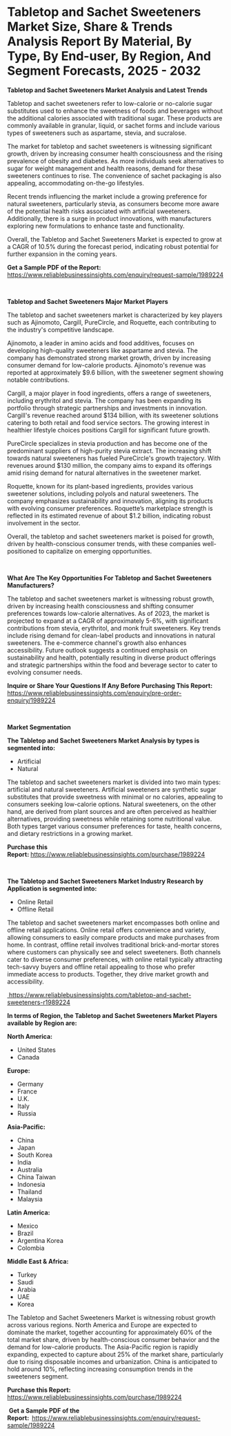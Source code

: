 <p><h1>Tabletop and Sachet Sweeteners Market Size, Share & Trends Analysis Report By Material, By Type, By End-user, By Region, And Segment Forecasts, 2025 - 2032</h1></p><p><strong>Tabletop and Sachet Sweeteners Market Analysis and Latest Trends</strong></p>
<p><p>Tabletop and sachet sweeteners refer to low-calorie or no-calorie sugar substitutes used to enhance the sweetness of foods and beverages without the additional calories associated with traditional sugar. These products are commonly available in granular, liquid, or sachet forms and include various types of sweeteners such as aspartame, stevia, and sucralose. </p><p>The market for tabletop and sachet sweeteners is witnessing significant growth, driven by increasing consumer health consciousness and the rising prevalence of obesity and diabetes. As more individuals seek alternatives to sugar for weight management and health reasons, demand for these sweeteners continues to rise. The convenience of sachet packaging is also appealing, accommodating on-the-go lifestyles.</p><p>Recent trends influencing the market include a growing preference for natural sweeteners, particularly stevia, as consumers become more aware of the potential health risks associated with artificial sweeteners. Additionally, there is a surge in product innovations, with manufacturers exploring new formulations to enhance taste and functionality. </p><p>Overall, the Tabletop and Sachet Sweeteners Market is expected to grow at a CAGR of 10.5% during the forecast period, indicating robust potential for further expansion in the coming years.</p></p>
<p><strong>Get a Sample PDF of the Report:&nbsp;</strong> <a href="https://www.reliablebusinessinsights.com/enquiry/request-sample/1989224?utm_campaign=97&utm_medium=2&utm_source=Github&utm_content=ia&utm_term=16042025&utm_id=tabletop-and-sachet-sweeteners">https://www.reliablebusinessinsights.com/enquiry/request-sample/1989224</a></p>
<p>&nbsp;</p>
<p><strong>Tabletop and Sachet Sweeteners Major Market Players</strong></p>
<p><p>The tabletop and sachet sweeteners market is characterized by key players such as Ajinomoto, Cargill, PureCircle, and Roquette, each contributing to the industry's competitive landscape. </p><p>Ajinomoto, a leader in amino acids and food additives, focuses on developing high-quality sweeteners like aspartame and stevia. The company has demonstrated strong market growth, driven by increasing consumer demand for low-calorie products. Ajinomoto's revenue was reported at approximately $9.6 billion, with the sweetener segment showing notable contributions.</p><p>Cargill, a major player in food ingredients, offers a range of sweeteners, including erythritol and stevia. The company has been expanding its portfolio through strategic partnerships and investments in innovation. Cargill's revenue reached around $134 billion, with its sweetener solutions catering to both retail and food service sectors. The growing interest in healthier lifestyle choices positions Cargill for significant future growth.</p><p>PureCircle specializes in stevia production and has become one of the predominant suppliers of high-purity stevia extract. The increasing shift towards natural sweeteners has fueled PureCircle's growth trajectory. With revenues around $130 million, the company aims to expand its offerings amid rising demand for natural alternatives in the sweetener market.</p><p>Roquette, known for its plant-based ingredients, provides various sweetener solutions, including polyols and natural sweeteners. The company emphasizes sustainability and innovation, aligning its products with evolving consumer preferences. Roquette’s marketplace strength is reflected in its estimated revenue of about $1.2 billion, indicating robust involvement in the sector.</p><p>Overall, the tabletop and sachet sweeteners market is poised for growth, driven by health-conscious consumer trends, with these companies well-positioned to capitalize on emerging opportunities.</p></p>
<p>&nbsp;</p>
<p><strong>What Are The Key Opportunities For Tabletop and Sachet Sweeteners Manufacturers?</strong></p>
<p><p>The tabletop and sachet sweeteners market is witnessing robust growth, driven by increasing health consciousness and shifting consumer preferences towards low-calorie alternatives. As of 2023, the market is projected to expand at a CAGR of approximately 5-6%, with significant contributions from stevia, erythritol, and monk fruit sweeteners. Key trends include rising demand for clean-label products and innovations in natural sweeteners. The e-commerce channel's growth also enhances accessibility. Future outlook suggests a continued emphasis on sustainability and health, potentially resulting in diverse product offerings and strategic partnerships within the food and beverage sector to cater to evolving consumer needs.</p></p>
<p><strong>Inquire or Share Your Questions If Any Before Purchasing This Report:</strong> <a href="https://www.reliablebusinessinsights.com/enquiry/pre-order-enquiry/1989224?utm_campaign=97&utm_medium=2&utm_source=Github&utm_content=ia&utm_term=16042025&utm_id=tabletop-and-sachet-sweeteners">https://www.reliablebusinessinsights.com/enquiry/pre-order-enquiry/1989224</a></p>
<p>&nbsp;</p>
<p><strong>Market Segmentation</strong></p>
<p><strong>The Tabletop and Sachet Sweeteners Market Analysis by types is segmented into:</strong></p>
<p><ul><li>Artificial</li><li>Natural</li></ul></p>
<p><p>The tabletop and sachet sweeteners market is divided into two main types: artificial and natural sweeteners. Artificial sweeteners are synthetic sugar substitutes that provide sweetness with minimal or no calories, appealing to consumers seeking low-calorie options. Natural sweeteners, on the other hand, are derived from plant sources and are often perceived as healthier alternatives, providing sweetness while retaining some nutritional value. Both types target various consumer preferences for taste, health concerns, and dietary restrictions in a growing market.</p></p>
<p><strong>Purchase this Report:&nbsp;</strong><a href="https://www.reliablebusinessinsights.com/purchase/1989224?utm_campaign=97&utm_medium=2&utm_source=Github&utm_content=ia&utm_term=16042025&utm_id=tabletop-and-sachet-sweeteners">https://www.reliablebusinessinsights.com/purchase/1989224</a></p>
<p>&nbsp;</p>
<p><strong>The Tabletop and Sachet Sweeteners Market Industry Research by Application is segmented into:</strong></p>
<p><ul><li>Online Retail</li><li>Offline Retail</li></ul></p>
<p><p>The tabletop and sachet sweeteners market encompasses both online and offline retail applications. Online retail offers convenience and variety, allowing consumers to easily compare products and make purchases from home. In contrast, offline retail involves traditional brick-and-mortar stores where customers can physically see and select sweeteners. Both channels cater to diverse consumer preferences, with online retail typically attracting tech-savvy buyers and offline retail appealing to those who prefer immediate access to products. Together, they drive market growth and accessibility.</p></p>
<p><a href="https://www.reliablebusinessinsights.com/tabletop-and-sachet-sweeteners-r1989224?utm_campaign=97&utm_medium=2&utm_source=Github&utm_content=ia&utm_term=16042025&utm_id=tabletop-and-sachet-sweeteners">&nbsp;https://www.reliablebusinessinsights.com/tabletop-and-sachet-sweeteners-r1989224</a></p>
<p><strong>In terms of Region, the Tabletop and Sachet Sweeteners Market Players available by Region are:</strong></p>
<p>
    <p> <strong> North America: </strong>
        <ul>
            <li>United States</li>
            <li>Canada</li>
        </ul>
        </p> 
    <p> <strong> Europe: </strong>
        <ul>
            <li>Germany</li>
            <li>France</li>
            <li>U.K.</li>
            <li>Italy</li>
            <li>Russia</li>
        </ul>
        </p> 
    <p> <strong> Asia-Pacific: </strong>
        <ul>
            <li>China</li>
            <li>Japan</li>
            <li>South Korea</li>
            <li>India</li>
            <li>Australia</li>
            <li>China Taiwan</li>
            <li>Indonesia</li>
            <li>Thailand</li>
            <li>Malaysia</li>
        </ul>
        </p> 
    <p> <strong> Latin America: </strong>
        <ul>
            <li>Mexico</li>
            <li>Brazil</li>
            <li>Argentina Korea</li>
            <li>Colombia</li>
        </ul>
        </p> 
    <p> <strong> Middle East & Africa: </strong>
        <ul>
            <li>Turkey</li>
            <li>Saudi</li>
            <li>Arabia</li>
            <li>UAE</li>
            <li>Korea</li>
        </ul>
    </p>
    </p>
<p><p>The Tabletop and Sachet Sweeteners Market is witnessing robust growth across various regions. North America and Europe are expected to dominate the market, together accounting for approximately 60% of the total market share, driven by health-conscious consumer behavior and the demand for low-calorie products. The Asia-Pacific region is rapidly expanding, expected to capture about 25% of the market share, particularly due to rising disposable incomes and urbanization. China is anticipated to hold around 10%, reflecting increasing consumption trends in the sweeteners segment.</p></p>
<p><strong>Purchase this Report: </strong><a href="https://www.reliablebusinessinsights.com/purchase/1989224?utm_campaign=97&utm_medium=2&utm_source=Github&utm_content=ia&utm_term=16042025&utm_id=tabletop-and-sachet-sweeteners">https://www.reliablebusinessinsights.com/purchase/1989224</a></p>
<p>&nbsp;<strong>Get a Sample PDF of the Report:&nbsp;&nbsp;</strong><a href="https://www.reliablebusinessinsights.com/enquiry/request-sample/1989224?utm_campaign=97&utm_medium=2&utm_source=Github&utm_content=ia&utm_term=16042025&utm_id=tabletop-and-sachet-sweeteners">https://www.reliablebusinessinsights.com/enquiry/request-sample/1989224</a></p>
<p><strong></strong></p>
<p><p></p><p></p><p></p></p>